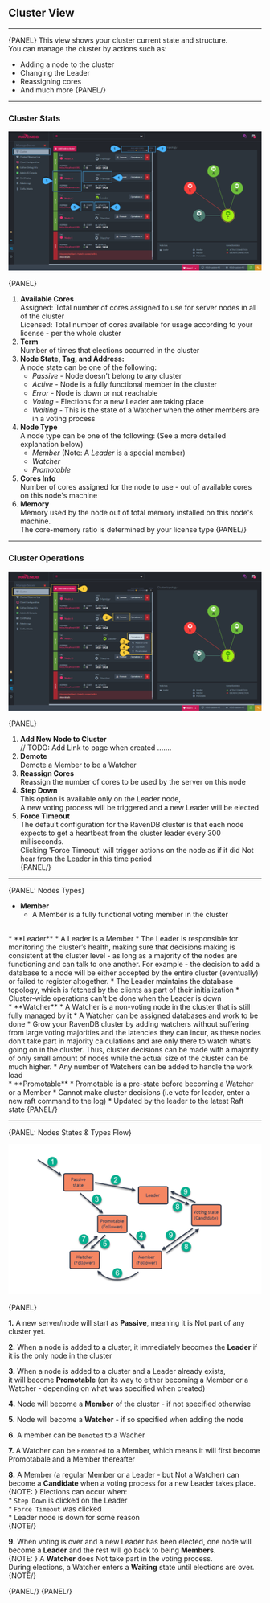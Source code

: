﻿## Cluster View
---

{PANEL}
This view shows your cluster current state and structure.  
You can manage the cluster by actions such as:  

* Adding a node to the cluster
* Changing the Leader
* Reassigning cores
* And much more
{PANEL/}

---
### Cluster Stats

![Figure 1. Cluster Stats](images/cluster-view-1.png "Cluster Stats")

{PANEL}

1. **Available Cores**  
   Assigned: Total number of cores assigned to use for server nodes in all of the cluster  
   Licensed: Total number of cores available for usage according to your license - per the whole cluster
2. **Term**  
   Number of times that elections occurred in the cluster
3. **Node State, Tag, and Address:**  
   A node state can be one of the following:  
   * _Passive_ - Node doesn't belong to any cluster
   * _Active_ - Node is a fully functional member in the cluster
   * _Error_ - Node is down or not reachable
   * _Voting_ - Elections for a new Leader are taking place
   * _Waiting_ -  This is the state of a Watcher when the other members are in a voting process
4. **Node Type**  
   A node type can be one of the following:  (See a more detailed explanation below)  
   * _Member_ (Note: A _Leader_ is a special member)
   * _Watcher_
   * _Promotable_
5. **Cores Info**  
   Number of cores assigned for the node to use - out of available cores on this node's machine
6. **Memory**  
    Memory used by the node out of total memory installed on this node's machine.  
    The core-memory ratio is determined by your license type
{PANEL/}

---
### Cluster Operations

![Figure 2. Cluster Operations](images/cluster-view-2.png "Cluster Operations")

{PANEL}

1. **Add New Node to Cluster**  
   // TODO: Add Link to page when created .......  
2. **Demote**  
   Demote a Member to be a Watcher  
3. **Reassign Cores**  
   Reassign the number of cores to be used by the server on this node  
4. **Step Down**  
   This option is available only on the Leader node,  
   A new voting process will be triggered and a new Leader will be elected  
5. **Force Timeout**  
   The default configuration for the RavenDB cluster is that each node expects to get a heartbeat from the cluster leader every 300 milliseconds.  
   Clicking 'Force Timeout' will trigger actions on the node as if it did Not hear from the Leader in this time period  
{PANEL/}

---
{PANEL: Nodes Types}

* **Member**
  * A Member is a fully functional voting member in the cluster  
<br/>  
* **Leader**
  * A Leader is a Member
  * The Leader is responsible for monitoring the cluster’s health,  
    making sure that decisions making is consistent at the cluster level - as long as a majority of the nodes are functioning and can talk to one another.  
    For example - the decision to add a database to a node will be either accepted by the entire cluster (eventually) or failed to register altogether.  
  * The Leader maintains the database topology, which is fetched by the clients as part of their initialization  
  * Cluster-wide operations can't be done when the Leader is down  
<br/>  
* **Watcher**
  * A Watcher is a non-voting node in the cluster that is still fully managed by it
  * A Watcher can be assigned databases and work to be done
  * Grow your RavenDB cluster by adding watchers without suffering from large voting majorities and the latencies they can incur,
    as these nodes don’t take part in majority calculations and are only there to watch what’s going on in the cluster.
    Thus, cluster decisions can be made with a majority of only small amount of nodes while the actual size of the cluster can be much higher.
  * Any number of Watchers can be added to handle the work load  
<br/>  
* **Promotable**  
  * Promotable is a pre-state before becoming a Watcher or a Member 
  * Cannot make cluster decisions (i.e vote for leader, enter a new raft command to the log) 
  * Updated by the leader to the latest Raft state 
{PANEL/}

---
{PANEL: Nodes States & Types Flow}

![Figure 3. States Flow](images/cluster-states.png "States Flow")

{PANEL}

**1.** A new server/node will start as **Passive**, meaning it is Not part of any cluster yet.  

**2.** When a node is added to a cluster, it immediately becomes the **Leader** if it is the only node in the cluster  

**3.** When a node is added to a cluster and a Leader already exists,  
       it will become **Promotable** (on its way to either becoming a Member or a Watcher - depending on what was specified when created)

**4.** Node will become a **Member** of the cluster - if not specified otherwise  

**5.** Node will become a **Watcher** - if so specified when adding the node  

**6.** A member can be `Demoted` to a Wacher  

**7.** A Watcher can be `Promoted` to a Member, which means it will first become Promotabale and a Member thereafter  

**8.** A Member (a regular Member or a Leader - but Not a Watcher) can become a **Candidate** when a voting process for a new Leader takes place.  
{NOTE: }
       Elections can occur when:  
       * `Step Down` is clicked on the Leader  
       * `Force Timeout` was clicked  
       * Leader node is down for some reason  
{NOTE/}

**9.** When voting is over and a new Leader has been elected, one node will become a **Leader** and the rest will go back to being **Members**.  
{NOTE: }
 A **Watcher**  does Not take part in the voting process.  
      During elections, a Watcher enters a **Waiting** state until elections are over.
{NOTE/}

{PANEL/}
{PANEL/}

